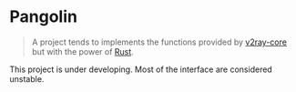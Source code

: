 # Pangolin

> A project tends to implements the functions provided by [v2ray-core](https://github.com/v2fly/v2ray-core) but with the power of [Rust](https://www.rust-lang.org/).

This project is under developing. Most of the interface are considered unstable.
